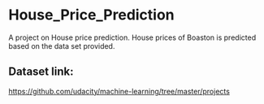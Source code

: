 # House_Price_Prediction
A project on House price prediction. House prices of Boaston is predicted based on the data set provided.
## Dataset link:
https://github.com/udacity/machine-learning/tree/master/projects

